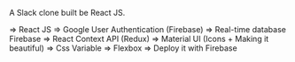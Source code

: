 A Slack clone built be React JS.

=> React JS
=> Google User Authentication (Firebase)
=> Real-time database Firebase
=> React Context API (Redux)
=> Material UI (Icons + Making it beautiful)
=> Css Variable => Flexbox
=> Deploy it with Firebase
